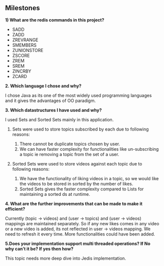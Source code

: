 ## Milestones

**1) What are the redis commands in this project?**
* SADD
* ZADD
* ZREVRANGE
* SMEMBERS
* ZUNIONSTORE
* ZSCORE
* ZREM
* SREM
* ZINCRBY
* ZCARD


**2. Which language I chose and why?**

I chose Java as its one of the most widely used programming languages and it gives the advantages of OO paradigm.

**3. Which datastructures I have used and why?**

I used Sets and Sorted Sets mainly in this application. 
1. Sets were used to store topics subscribed by each due to following reasons:
    1. There cannot be duplicate topics chosen by user.
    2. We can have faster complexity for functionalities like un-subscribing a topic ie removing a topic from the set of a user.
    
2. Sorted Sets were used to store videos against each topic due to following reasons:
    1. We have the functionality of liking videos in a topic, so we would like the videos to be stored in sorted by the number of likes.
    2. Sorted Sets gives the faster complexity compared to Lists for maintaining a sorted ds at runtime.
    
**4. What are the further improvements that can be made to make it
efficient?**

Currently (topic -> videos) and (user -> topics) and (user -> videos) mappings are maintained separately. So if any new likes comes in any video or a new video is added, its not reflected in user -> videos mapping. We need to refresh it every time.
More functionalities could have been added.

**5.Does your implementation support multi threaded operations? If No
    why can’t it be? If yes then how?**
    
This topic needs more deep dive into Jedis implementation.

